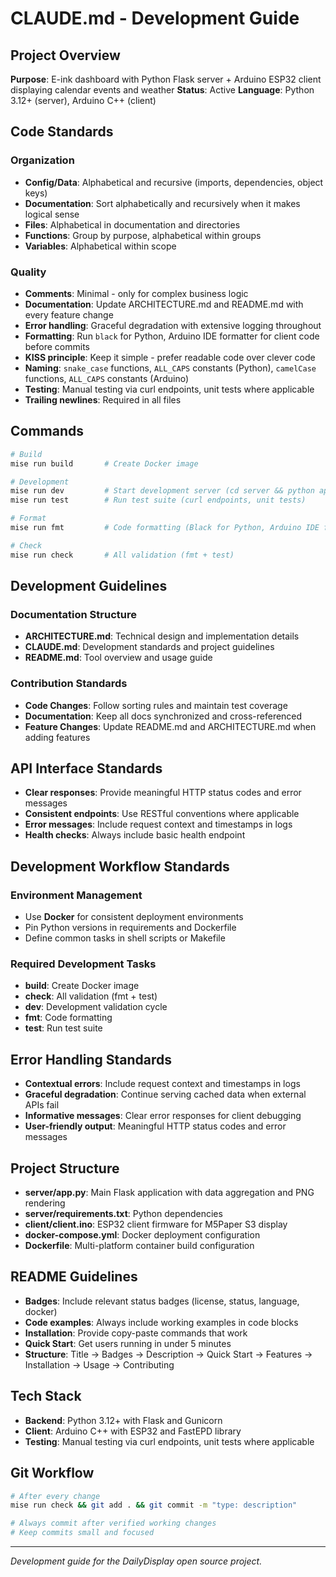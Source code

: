 # CLAUDE.md - Development Guide

## Project Overview
**Purpose**: E-ink dashboard with Python Flask server + Arduino ESP32 client displaying calendar events and weather
**Status**: Active
**Language**: Python 3.12+ (server), Arduino C++ (client)

## Code Standards

### Organization
- **Config/Data**: Alphabetical and recursive (imports, dependencies, object keys)
- **Documentation**: Sort alphabetically and recursively when it makes logical sense
- **Files**: Alphabetical in documentation and directories
- **Functions**: Group by purpose, alphabetical within groups
- **Variables**: Alphabetical within scope

### Quality
- **Comments**: Minimal - only for complex business logic
- **Documentation**: Update ARCHITECTURE.md and README.md with every feature change
- **Error handling**: Graceful degradation with extensive logging throughout
- **Formatting**: Run `black` for Python, Arduino IDE formatter for client code before commits
- **KISS principle**: Keep it simple - prefer readable code over clever code
- **Naming**: `snake_case` functions, `ALL_CAPS` constants (Python), `camelCase` functions, `ALL_CAPS` constants (Arduino)
- **Testing**: Manual testing via curl endpoints, unit tests where applicable
- **Trailing newlines**: Required in all files

## Commands
```bash
# Build
mise run build       # Create Docker image

# Development
mise run dev         # Start development server (cd server && python app.py)
mise run test        # Run test suite (curl endpoints, unit tests)

# Format
mise run fmt         # Code formatting (Black for Python, Arduino IDE formatter)

# Check
mise run check       # All validation (fmt + test)
```

## Development Guidelines

### Documentation Structure
- **ARCHITECTURE.md**: Technical design and implementation details
- **CLAUDE.md**: Development standards and project guidelines
- **README.md**: Tool overview and usage guide

### Contribution Standards
- **Code Changes**: Follow sorting rules and maintain test coverage
- **Documentation**: Keep all docs synchronized and cross-referenced
- **Feature Changes**: Update README.md and ARCHITECTURE.md when adding features

## API Interface Standards
- **Clear responses**: Provide meaningful HTTP status codes and error messages
- **Consistent endpoints**: Use RESTful conventions where applicable
- **Error messages**: Include request context and timestamps in logs
- **Health checks**: Always include basic health endpoint

## Development Workflow Standards

### Environment Management
- Use **Docker** for consistent deployment environments
- Pin Python versions in requirements and Dockerfile
- Define common tasks in shell scripts or Makefile

### Required Development Tasks
- **build**: Create Docker image
- **check**: All validation (fmt + test)
- **dev**: Development validation cycle
- **fmt**: Code formatting
- **test**: Run test suite

## Error Handling Standards
- **Contextual errors**: Include request context and timestamps in logs
- **Graceful degradation**: Continue serving cached data when external APIs fail
- **Informative messages**: Clear error responses for client debugging
- **User-friendly output**: Meaningful HTTP status codes and error messages

## Project Structure
- **server/app.py**: Main Flask application with data aggregation and PNG rendering
- **server/requirements.txt**: Python dependencies
- **client/client.ino**: ESP32 client firmware for M5Paper S3 display
- **docker-compose.yml**: Docker deployment configuration
- **Dockerfile**: Multi-platform container build configuration

## README Guidelines
- **Badges**: Include relevant status badges (license, status, language, docker)
- **Code examples**: Always include working examples in code blocks
- **Installation**: Provide copy-paste commands that work
- **Quick Start**: Get users running in under 5 minutes
- **Structure**: Title → Badges → Description → Quick Start → Features → Installation → Usage → Contributing

## Tech Stack
- **Backend**: Python 3.12+ with Flask and Gunicorn
- **Client**: Arduino C++ with ESP32 and FastEPD library
- **Testing**: Manual testing via curl endpoints, unit tests where applicable

## Git Workflow
```bash
# After every change
mise run check && git add . && git commit -m "type: description"

# Always commit after verified working changes
# Keep commits small and focused
```

---

*Development guide for the DailyDisplay open source project.*
